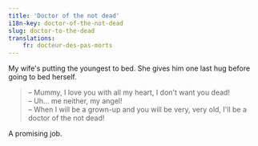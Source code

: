 ```yaml
---
title: 'Doctor of the not dead'
i18n-key: doctor-of-the-not-dead
slug: doctor-to-the-dead
translations:
    fr: docteur-des-pas-morts
---
```


My wife's putting the youngest to bed. She gives him one last hug before going to bed herself.

<!-- more -->

> – Mummy, I love you with all my heart, I don't want you dead!  
> – Uh… me neither, my angel!  
> – When I will be a grown-up and you will be very, very old, I'll be a doctor of the not dead!

A promising job.
